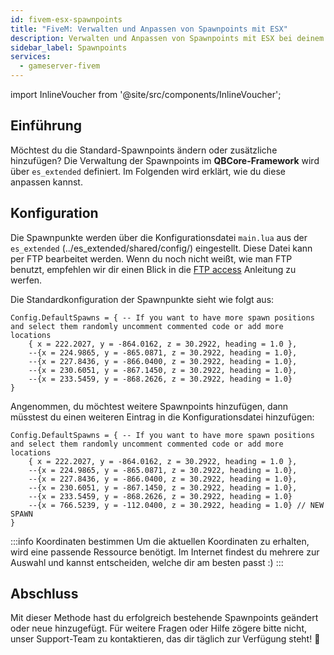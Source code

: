 ```yaml
---
id: fivem-esx-spawnpoints
title: "FiveM: Verwalten und Anpassen von Spawnpoints mit ESX"
description: Verwalten und Anpassen von Spawnpoints mit ESX bei deinem FiveM Server von ZAP-Hosting - ZAP-Hosting.com Dokumentation
sidebar_label: Spawnpoints
services:
  - gameserver-fivem
---
```


import InlineVoucher from '@site/src/components/InlineVoucher';

## Einführung

Möchtest du die Standard-Spawnpoints ändern oder zusätzliche hinzufügen? Die Verwaltung der Spawnpoints im **QBCore-Framework** wird über `es_extended` definiert. Im Folgenden wird erklärt, wie du diese anpassen kannst. 

<InlineVoucher />

## Konfiguration

Die Spawnpunkte werden über die Konfigurationsdatei `main.lua` aus der `es_extended` (../es_extended/shared/config/) eingestellt. Diese Datei kann per FTP bearbeitet werden. Wenn du noch nicht weißt, wie man FTP benutzt, empfehlen wir dir einen Blick in die [FTP access](gameserver-ftpaccess.md) Anleitung zu werfen. 

Die Standardkonfiguration der Spawnpunkte sieht wie folgt aus: 

```
Config.DefaultSpawns = { -- If you want to have more spawn positions and select them randomly uncomment commented code or add more locations
    { x = 222.2027, y = -864.0162, z = 30.2922, heading = 1.0 },
    --{x = 224.9865, y = -865.0871, z = 30.2922, heading = 1.0},
    --{x = 227.8436, y = -866.0400, z = 30.2922, heading = 1.0},
    --{x = 230.6051, y = -867.1450, z = 30.2922, heading = 1.0},
    --{x = 233.5459, y = -868.2626, z = 30.2922, heading = 1.0}
}
```

Angenommen, du möchtest weitere Spawnpoints hinzufügen, dann müsstest du einen weiteren Eintrag in die Konfigurationsdatei hinzufügen: 

```
Config.DefaultSpawns = { -- If you want to have more spawn positions and select them randomly uncomment commented code or add more locations
    { x = 222.2027, y = -864.0162, z = 30.2922, heading = 1.0 },
    --{x = 224.9865, y = -865.0871, z = 30.2922, heading = 1.0},
    --{x = 227.8436, y = -866.0400, z = 30.2922, heading = 1.0},
    --{x = 230.6051, y = -867.1450, z = 30.2922, heading = 1.0},
    --{x = 233.5459, y = -868.2626, z = 30.2922, heading = 1.0}
    --{x = 766.5239, y = -112.0400, z = 30.2922, heading = 1.0} // NEW SPAWN 
}
```

:::info Koordinaten bestimmen
Um die aktuellen Koordinaten zu erhalten, wird eine passende Ressource benötigt. Im Internet findest du mehrere zur Auswahl und kannst entscheiden, welche dir am besten passt :)
:::




## Abschluss

Mit dieser Methode hast du erfolgreich bestehende Spawnpoints geändert oder neue hinzugefügt. Für weitere Fragen oder Hilfe zögere bitte nicht, unser Support-Team zu kontaktieren, das dir täglich zur Verfügung steht! 🙂

<InlineVoucher />
